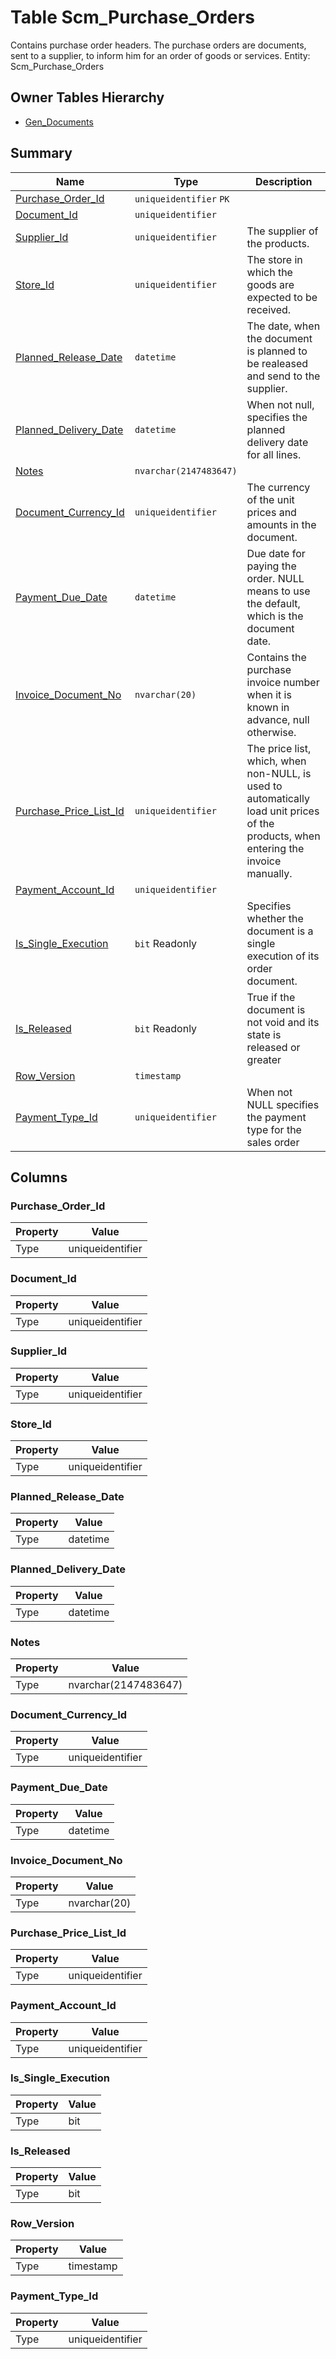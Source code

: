 # Table Scm_Purchase_Orders

Contains purchase order headers. The purchase orders are documents, sent to a supplier, to inform him for an order of goods or services. Entity: Scm_Purchase_Orders

## Owner Tables Hierarchy

* [Gen_Documents](Gen_Documents.md)

## Summary

| Name | Type | Description |
| - | - | --- |
|[Purchase_Order_Id](#purchase_order_id)|`uniqueidentifier` `PK`||
|[Document_Id](#document_id)|`uniqueidentifier` ||
|[Supplier_Id](#supplier_id)|`uniqueidentifier` |The supplier of the products.|
|[Store_Id](#store_id)|`uniqueidentifier` |The store in which the goods are expected to be received.|
|[Planned_Release_Date](#planned_release_date)|`datetime` |The date, when the document is planned to be realeased and send to the supplier.|
|[Planned_Delivery_Date](#planned_delivery_date)|`datetime` |When not null, specifies the planned delivery date for all lines.|
|[Notes](#notes)|`nvarchar(2147483647)` ||
|[Document_Currency_Id](#document_currency_id)|`uniqueidentifier` |The currency of the unit prices and amounts in the document.|
|[Payment_Due_Date](#payment_due_date)|`datetime` |Due date for paying the order. NULL means to use the default, which is the document date.|
|[Invoice_Document_No](#invoice_document_no)|`nvarchar(20)` |Contains the purchase invoice number when it is known in advance, null otherwise.|
|[Purchase_Price_List_Id](#purchase_price_list_id)|`uniqueidentifier` |The price list, which, when non-NULL, is used to automatically load unit prices of the products, when entering the invoice manually.|
|[Payment_Account_Id](#payment_account_id)|`uniqueidentifier` ||
|[Is_Single_Execution](#is_single_execution)|`bit` Readonly|Specifies whether the document is a single execution of its order document.|
|[Is_Released](#is_released)|`bit` Readonly|True if the document is not void and its state is released or greater|
|[Row_Version](#row_version)|`timestamp` ||
|[Payment_Type_Id](#payment_type_id)|`uniqueidentifier` |When not NULL specifies the payment type for the sales order|

## Columns

### Purchase_Order_Id

| Property | Value |
| - | - |
|Type|uniqueidentifier|

### Document_Id

| Property | Value |
| - | - |
|Type|uniqueidentifier|

### Supplier_Id

| Property | Value |
| - | - |
|Type|uniqueidentifier|

### Store_Id

| Property | Value |
| - | - |
|Type|uniqueidentifier|

### Planned_Release_Date

| Property | Value |
| - | - |
|Type|datetime|

### Planned_Delivery_Date

| Property | Value |
| - | - |
|Type|datetime|

### Notes

| Property | Value |
| - | - |
|Type|nvarchar(2147483647)|

### Document_Currency_Id

| Property | Value |
| - | - |
|Type|uniqueidentifier|

### Payment_Due_Date

| Property | Value |
| - | - |
|Type|datetime|

### Invoice_Document_No

| Property | Value |
| - | - |
|Type|nvarchar(20)|

### Purchase_Price_List_Id

| Property | Value |
| - | - |
|Type|uniqueidentifier|

### Payment_Account_Id

| Property | Value |
| - | - |
|Type|uniqueidentifier|

### Is_Single_Execution

| Property | Value |
| - | - |
|Type|bit|

### Is_Released

| Property | Value |
| - | - |
|Type|bit|

### Row_Version

| Property | Value |
| - | - |
|Type|timestamp|

### Payment_Type_Id

| Property | Value |
| - | - |
|Type|uniqueidentifier|


